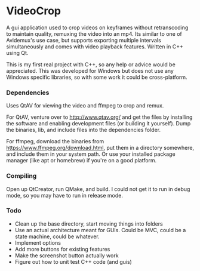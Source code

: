 # VideoCrop

A gui application used to crop videos on keyframes without retranscoding to maintain quality, remuxing the video into an mp4. Its similar to one of Avidemux's use case, but supports exporting multiple intervals simultaneously and comes with video playback features. Written in C++ using Qt.

This is my first real project with C++, so any help or advice would be appreciated. This was developed for Windows but does not use any Windows specific libraries, so with some work it could be cross-platform.

### Dependencies
Uses QtAV for viewing the video and ffmpeg to crop and remux.

For QtAV, venture over to http://www.qtav.org/ and get the files by installing the software and enabling development files (or building it yourself). Dump the binaries, lib, and include files into the dependencies folder.

For ffmpeg, download the binaries from https://www.ffmpeg.org/download.html, put them in a directory somewhere, and include them in your system path. Or use your installed package manager (like apt or homebrew) if you're on a good platform.

### Compiling
Open up QtCreator, run QMake, and build. I could not get it to run in debug mode, so you may have to run in release mode.

### Todo
* Clean up the base directory, start moving things into folders
* Use an actual architecture meant for GUIs. Could be MVC, could be a state machine, could be whatever.
* Implement options
* Add more buttons for existing features
* Make the screenshot button actually work
* Figure out how to unit test C++ code (and guis)
